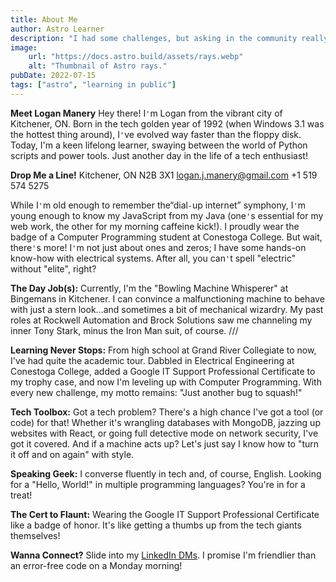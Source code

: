 ```yaml
---
title: About Me
author: Astro Learner
description: "I had some challenges, but asking in the community really helped!"
image:
    url: "https://docs.astro.build/assets/rays.webp"
    alt: "Thumbnail of Astro rays."
pubDate: 2022-07-15
tags: ["astro", "learning in public"]
---
```


**Meet Logan Manery** 
Hey there! I`'`m Logan from the vibrant city of Kitchener, ON. Born in the tech golden year of 1992 (when Windows 3.1 was the hottest thing around), I`'`ve evolved way faster than the floppy disk. Today, I'm a keen lifelong learner, swaying between the world of Python scripts and power tools. Just another day in the life of a tech enthusiast!

**Drop Me a Line!** 
Kitchener, ON N2B 3X1 
logan.j.manery@gmail.com 
+1 519 574 5275 

While I`'`m old enough to remember the“dial`-`up internet” symphony, I`'`m young enough to know my JavaScript from my Java (one`'`s essential for my web work, the other for my morning caffeine kick!). I proudly wear the badge of a Computer Programming student at Conestoga College. But wait, there`'`s more! I`'`m not just about ones and zeros; I have some hands-on know-how with electrical systems. After all, you can`'`t spell "electric" without "elite", right? 

**The Day Job(s):** 
Currently, I'm the "Bowling Machine Whisperer" at Bingemans in Kitchener. I can convince a malfunctioning machine to behave with just a stern look...and sometimes a bit of mechanical wizardry. My past roles at Rockwell Automation and Brock Solutions saw me channeling my inner Tony Stark, minus the Iron Man suit, of course. ///

**Learning Never Stops:**
From high school at Grand River Collegiate to now, I've had quite the academic tour. Dabbled in Electrical Engineering at Conestoga College, added a Google IT Support Professional Certificate to my trophy case, and now I'm leveling up with Computer Programming. With every new challenge, my motto remains: "Just another bug to squash!"

**Tech Toolbox:**
Got a tech problem? There's a high chance I've got a tool (or code) for that! Whether it's wrangling databases with MongoDB, jazzing up websites with React, or going full detective mode on network security, I've got it covered. And if a machine acts up? Let's just say I know how to "turn it off and on again" with style.

**Speaking Geek:**
I converse fluently in tech and, of course, English. Looking for a "Hello, World!" in multiple programming languages? You're in for a treat!

**The Cert to Flaunt:**
Wearing the Google IT Support Professional Certificate like a badge of honor. It's like getting a thumbs up from the tech giants themselves!

**Wanna Connect?**
Slide into my [LinkedIn DMs](https://www.linkedin.com/in/logan-manery-4a80401b8/). I promise I'm friendlier than an error-free code on a Monday morning!
